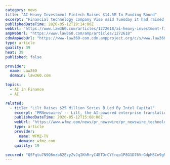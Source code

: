 ```yaml
---
category: news
title: "AI-Heavy Investment Fintech Raises $14.5M In Funding Round"
excerpt: "Financial technology company Vise said Tuesday it had raised $14.5 million in Series A funding led by investor Sequoia Capital, which the company will use to bolster its artificial intelligence-driven investment management platform."
publishedDateTime: 2020-05-12T19:14:00Z
webUrl: "https://www.law360.com/articles/1272618/ai-heavy-investment-fintech-raises-14-5m-in-funding-round"
ampWebUrl: "https://www.law360.com/amp/articles/1272618"
cdnAmpWebUrl: "https://www-law360-com.cdn.ampproject.org/c/s/www.law360.com/amp/articles/1272618"
type: article
quality: 39
heat: 39
published: false

provider:
  name: Law360
  domain: law360.com

topics:
  - AI in Finance
  - AI

related:
  - title: "Lilt Raises $25 Million Series B Led By Intel Capital"
    excerpt: "PRNewswire/ -- Lilt, the AI-powered enterprise translation software and services company, today announces it has raised $25 million in Series B funding. Intel Capital led"
    publishedDateTime: 2020-05-12T15:08:00Z
    webUrl: "https://www.wfmz.com/news/pr_newswire/pr_newswire_technology/lilt-raises-25-million-series-b-led-by-intel-capital/article_48ae48d0-1b42-5c71-bec7-7b4af0175fe8.html"
    type: article
    provider:
      name: WFMZ-TV
      domain: wfmz.com
    quality: 19

secured: "QSFqtu7N9Q6mzb82EzyZvJqIKhRryC4BTDrCYfrqo1P8G1D76VrGdpMSCn9gMmVWkHFcoYPBgZLVXh+iWofAIXksfDodY9p91o40xeFCPUr58/24LtToE7pf2d81n3nlUV9d9P5SAQPXcLwr84sWdgpO58CKW5PTprkqzw6/A47oUwiCDifoLgdIg3unOcIgA6QW4gaiNjp86hTPrdXaLBwd4c1/AuErps5/i12nwPL2mBPAzlNzefgx5bB651xOdRQoDWHSWET0FbE4v5Er5bJFQYjzBxYoFJIew2cDJwbZ/dVqW5VF6Ap24ffOmbXv;5aEtLgfPfVie1hH5y7vHLg=="
---
```


